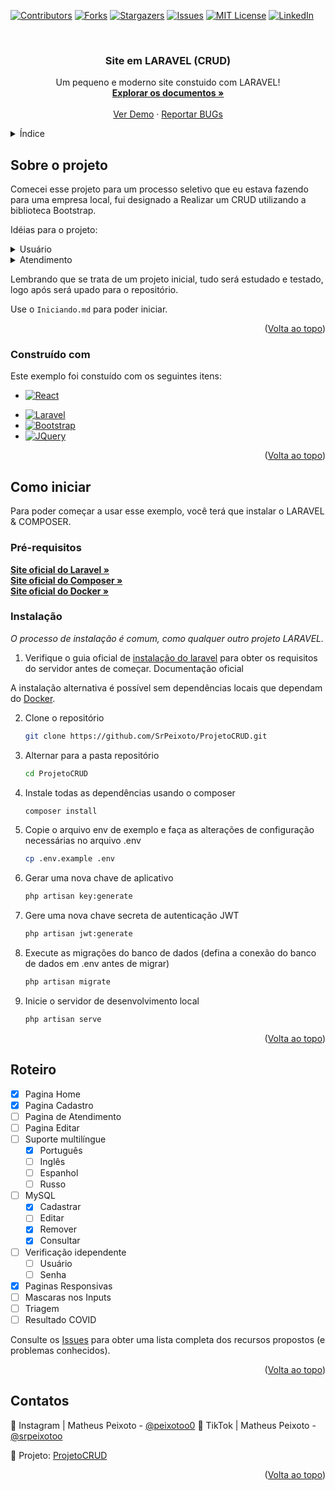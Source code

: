 <a name="readme-top"></a>

[![Contributors][contributors-shield]][contributors-url]
[![Forks][forks-shield]][forks-url]
[![Stargazers][stars-shield]][stars-url]
[![Issues][issues-shield]][issues-url]
[![MIT License][license-shield]][license-url]
[![LinkedIn][linkedin-shield]][linkedin-url]



<!-- LOGO -->
<br />
<div align="center">
  <a href="https://github.com/SrPeixoto/ProjetoCRUD">
    <!-- <img src="images/logo.png" alt="Logo" width="80" height="80"> -->
  </a>

  <h3 align="center">Site em LARAVEL (CRUD)</h3>

  <p align="center">
    Um pequeno e moderno site constuido com LARAVEL!
    <br />
    <a href="https://github.com/SrPeixoto/ProjetoCRUD"><strong>Explorar os documentos »</strong></a>
    <br />
    <br />
    <a href="https://github.com/SrPeixoto/ProjetoCRUD">Ver Demo</a>
    ·
    <a href="https://github.com/SrPeixoto/ProjetoCRUD/issues">Reportar BUGs</a>
    <!-- · -->
    <!-- <a href="https://github.com/SrPeixoto/ProjetoCRUD/issues">Request Feature</a> -->
  </p>
</div>



<!-- ÍNDICE -->
<details>
  <summary>Índice</summary>
  <ol>
    <li>
      <a href="#about-the-project">Sobre o projeto</a>
      <ul>
        <li><a href="#built-with">Construído com</a></li>
      </ul>
    </li>
    <li>
      <a href="#getting-started">Como iniciar</a>
      <ul>
        <li><a href="#prerequisites">Pré-requisitos</a></li>
        <li><a href="#installation">Instalação</a></li>
      </ul>
    </li>
    <li><a href="#usage">Uso</a></li>
    <li><a href="#roadmap">Roteiro</a></li>
    <li><a href="#contributing">Contribuindo</a></li>
    <li><a href="#license">Licença</a></li>
    <li><a href="#contact">Contato</a></li>
    <li><a href="#acknowledgments">Agradecimentos</a></li>
  </ol>
</details>



<!-- Sobre o projeto -->
## Sobre o projeto

<!--[![Product Name Screen Shot][product-screenshot]](https://example.com)-->

Comecei esse projeto para um processo seletivo que eu estava fazendo para uma empresa local, fui designado a Realizar um CRUD utilizando a biblioteca Bootstrap.

Idéias para o projeto:

<details>
  <summary>Usuário</summary>
    <ol>
      Campos: Nome completo, data de nascimento, CPF, WhatsApp e foto

      * Regras:

      - Utilizar modais e enviar os dados por AJAX / API Fetch /Axios para realizar as requisições
      - Ao criar o paciente, na listagem, deverá exibir um botão para atender, além dos botões padrão do CRUD (editar, deletar)
      * Data de nascimento
          - A idade do usuário não poderá ser menor que 1 ano
          - Calcular idade do paciente baseado na data de nascimento e exibir na tabela de listagem para o usuário
        
      * CPF
          - O campo conterá máscara: 999.999.999-99
          - A validação do campo deverá obedecer a regra RFB
      * WhatsApp
          - O campo conterá máscara: (99) 99999-9999
      * Foto
          - Formatos aceitos: **JPG, JPEG, PNG**
          - Tamanho máximo de imagem: 5MB
    </ol>
</details>
<details>
   <summary>Atendimento</summary>
    <ol>
      - Criar formulário de triagem (consulta) do paciente selecionado com perguntas que validam se o usuário possui suspeita de covid-19.
      - O usuário só poderá possuir um atendimento, quando clicado novamente o atendimento anterior será substituído.
      - Utilizar checkbox para seleção dos sintomas, o preenchimento também deverá ser dentro de um modal.
      - Utilizar AJAX / API Fetch /Axios para o envio do formulário e atualização da tabela.
      * Os sintomas são:

          1. Febre
          2. Coriza
          3. Nariz Entupido
          4. Cansaço
          5. Tosse
          6. Dor de cabeça
          7. Dores no corpo
          8. Mal estar geral
          9. Dor de garganta
          10. Dificuldade de respirar
          11. Falta de paladar
          12. Falta de olfato
          13. Dificuldade de locomoção
          14. Diarréia
      
      * Regra: Apresentar os seguintes resultados
          1. Quando ≥ 60% dos itens estiverem marcados, exibir **POSSÍVEL INFECTADO**
          2. Quando ≥ 40% e < 60% dos itens estiverem marcados, exibir **POTENCIAL INFECTADO**
          3. Quando < 40% dos itens estiverem marcados, exibir **SINTOMAS INSUFICIENTES**
   </ol>
</details>

Lembrando que se trata de um projeto inicial, tudo será estudado e testado, logo após será upado para o repositório.

Use o `Iniciando.md` para poder iniciar.

<p align="right">(<a href="#readme-top">Volta ao topo</a>)</p>



### Construído com

Este exemplo foi constuído com os seguintes itens:

<!-- * [![Next][Next.js]][Next-url] -->
* [![React][React.js]][React-url]
<!-- * [![Vue][Vue.js]][Vue-url]
* [![Angular][Angular.io]][Angular-url]
* [![Svelte][Svelte.dev]][Svelte-url] -->
* [![Laravel][Laravel.com]][Laravel-url]
* [![Bootstrap][Bootstrap.com]][Bootstrap-url] 
* [![JQuery][JQuery.com]][JQuery-url]

<p align="right">(<a href="#readme-top">Volta ao topo</a>)</p>



<!-- Como iniciar -->
## Como iniciar

Para poder começar a usar esse exemplo, você terá que instalar o LARAVEL & COMPOSER.

### Pré-requisitos

  <a href="https://laravel.com"><strong>Site oficial do Laravel »</strong></a>
  <br />
  <a href="https://getcomposer.org"><strong>Site oficial do Composer »</strong></a>
  <br />
  <a href="https://www.docker.com/"><strong>Site oficial do Docker »</strong></a>

### Instalação

_O processo de instalação é comum, como qualquer outro projeto LARAVEL._

1. Verifique o guia oficial de <a href="#prerequisites">instalação do laravel</a> para obter os requisitos do servidor antes de começar. Documentação oficial

A instalação alternativa é possível sem dependências locais que dependam do <a href="#prerequisites">Docker</a>.

2. Clone o repositório
   ```sh
   git clone https://github.com/SrPeixoto/ProjetoCRUD.git
   ```
3. Alternar para a pasta repositório
   ```sh
   cd ProjetoCRUD
   ```
4. Instale todas as dependências usando o composer
   ```sh
   composer install
   ```
5. Copie o arquivo env de exemplo e faça as alterações de configuração necessárias no arquivo .env
   ```sh
   cp .env.example .env
   ```
6. Gerar uma nova chave de aplicativo
   ```sh
   php artisan key:generate
   ```
7. Gere uma nova chave secreta de autenticação JWT
   ```sh
   php artisan jwt:generate
   ```
8. Execute as migrações do banco de dados (defina a conexão do banco de dados em .env antes de migrar)
   ```sh
   php artisan migrate
   ```
9. Inicie o servidor de desenvolvimento local
   ```sh
   php artisan serve
   ```

<p align="right">(<a href="#readme-top">Volta ao topo</a>)</p>



<!-- Roteiro -->
## Roteiro

- [x] Pagina Home
- [x] Pagina Cadastro
- [ ] Pagina de Atendimento
- [ ] Pagina Editar
- [ ] Suporte multilíngue
    - [x] Português
    - [ ] Inglês
    - [ ] Espanhol
    - [ ] Russo
- [ ] MySQL
    - [x] Cadastrar
    - [ ] Editar
    - [x] Remover
    - [x] Consultar
- [ ] Verificação idependente
    - [ ] Usuário
    - [ ] Senha  
- [x] Paginas Responsivas
- [ ] Mascaras nos Inputs
- [ ] Triagem 
- [ ] Resultado COVID

Consulte os [Issues](https://github.com/SrPeixoto/ProjetoCRUD/issues) para obter uma lista completa dos recursos propostos (e problemas conhecidos).

<p align="right">(<a href="#readme-top">Volta ao topo</a>)</p>


<!-- LICENSE -->
<!-- ## License

 `LICENSE.txt` 

<p align="right">(<a href="#readme-top">Volta ao topo</a>)</p> -->



<!-- CONTACT -->
## Contatos

📸 Instagram | Matheus Peixoto - [@peixotoo0](https://www.instagram.com/peixotoo0/)
🎥 TikTok | Matheus Peixoto - [@srpeixotoo](https://www.tiktok.com/@srpeixotoo)

📂 Projeto: [ProjetoCRUD](https://github.com/SrPeixoto/ProjetoCRUD)

<p align="right">(<a href="#readme-top">Volta ao topo</a>)</p>



<!-- MARKDOWN LINKS & IMAGES -->
<!-- https://www.markdownguide.org/basic-syntax/#reference-style-links -->
[contributors-shield]: https://img.shields.io/github/contributors/SrPeixoto/ProjetoCRUD.svg?style=for-the-badge
[contributors-url]: https://github.com/SrPeixoto/ProjetoCRUD/graphs/contributors
[forks-shield]: https://img.shields.io/github/forks/SrPeixoto/ProjetoCRUD.svg?style=for-the-badge
[forks-url]: https://github.com/SrPeixoto/ProjetoCRUD/network/members
[stars-shield]: https://img.shields.io/github/stars/SrPeixoto/ProjetoCRUD.svg?style=for-the-badge
[stars-url]: https://github.com/SrPeixoto/ProjetoCRUD/stargazers
[issues-shield]: https://img.shields.io/github/issues/SrPeixoto/ProjetoCRUD.svg?style=for-the-badge
[issues-url]: https://github.com/SrPeixoto/ProjetoCRUD/issues
[license-shield]: https://img.shields.io/github/license/SrPeixoto/ProjetoCRUD.svg?style=for-the-badge
[license-url]: https://github.com/SrPeixoto/ProjetoCRUD/blob/master/LICENSE.txt
[linkedin-shield]: https://img.shields.io/badge/-LinkedIn-black.svg?style=for-the-badge&logo=linkedin&colorB=555
[linkedin-url]: https://linkedin.com/in/othneildrew
[product-screenshot]: images/1.png
[Next.js]: https://img.shields.io/badge/next.js-000000?style=for-the-badge&logo=nextdotjs&logoColor=white
[Next-url]: https://nextjs.org/
[React.js]: https://img.shields.io/badge/React-20232A?style=for-the-badge&logo=react&logoColor=61DAFB
[React-url]: https://reactjs.org/
[Vue.js]: https://img.shields.io/badge/Vue.js-35495E?style=for-the-badge&logo=vuedotjs&logoColor=4FC08D
[Vue-url]: https://vuejs.org/
[Angular.io]: https://img.shields.io/badge/Angular-DD0031?style=for-the-badge&logo=angular&logoColor=white
[Angular-url]: https://angular.io/
[Svelte.dev]: https://img.shields.io/badge/Svelte-4A4A55?style=for-the-badge&logo=svelte&logoColor=FF3E00
[Svelte-url]: https://svelte.dev/
[Laravel.com]: https://img.shields.io/badge/Laravel-FF2D20?style=for-the-badge&logo=laravel&logoColor=white
[Laravel-url]: https://laravel.com
[Bootstrap.com]: https://img.shields.io/badge/Bootstrap-563D7C?style=for-the-badge&logo=bootstrap&logoColor=white
[Bootstrap-url]: https://getbootstrap.com
[JQuery.com]: https://img.shields.io/badge/jQuery-0769AD?style=for-the-badge&logo=jquery&logoColor=white
[JQuery-url]: https://jquery.com 
